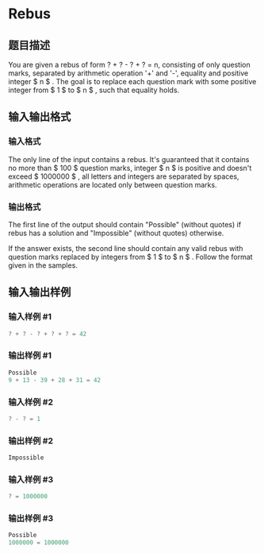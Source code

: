 # Rebus

## 题目描述

You are given a rebus of form ? + ? - ? + ? = n, consisting of only question marks, separated by arithmetic operation '+' and '-', equality and positive integer $ n $ . The goal is to replace each question mark with some positive integer from $ 1 $ to $ n $ , such that equality holds.

## 输入输出格式

### 输入格式

The only line of the input contains a rebus. It's guaranteed that it contains no more than $ 100 $ question marks, integer $ n $ is positive and doesn't exceed $ 1000000 $ , all letters and integers are separated by spaces, arithmetic operations are located only between question marks.

### 输出格式

The first line of the output should contain "Possible" (without quotes) if rebus has a solution and "Impossible" (without quotes) otherwise.

If the answer exists, the second line should contain any valid rebus with question marks replaced by integers from $ 1 $ to $ n $ . Follow the format given in the samples.

## 输入输出样例

### 输入样例 #1

```cpp
? + ? - ? + ? + ? = 42

```
### 输出样例 #1

```cpp
Possible
9 + 13 - 39 + 28 + 31 = 42

```
### 输入样例 #2

```cpp
? - ? = 1

```
### 输出样例 #2

```cpp
Impossible

```
### 输入样例 #3

```cpp
? = 1000000

```
### 输出样例 #3

```cpp
Possible
1000000 = 1000000

```
